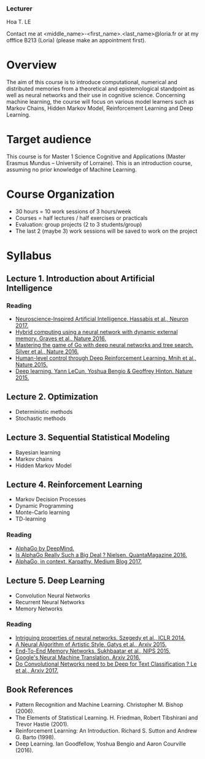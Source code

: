 ### Lecturer

Hoa T. LE

Contact me at <middle_name>-<first_name>.<last_name>@loria.fr 
or at my offfice B213 (Loria) (please make an appointment first).

# Overview

The aim of this course is to introduce computational, numerical and distributed memories from a theoretical and epistemological standpoint as well as neural networks and their use in cognitive science. Concerning machine learning, the course will focus on various model learners such as Markov Chains, Hidden Markov Model, Reinforcement Learning and Deep Learning.

# Target audience

This course is for Master 1 Science Cognitive and Applications (Master Erasmus Mundus – University of Lorraine). This is an introduction course, assuming no prior knowledge of Machine Learning.

# Course Organization

- 30 hours = 10 work sessions of 3 hours/week
- Courses = half lectures / half exercises or practicals
- Evaluation: group projects (2 to 3 students/group)
- The last 2 (maybe 3) work sessions will be saved to work on the project

# Syllabus

## Lecture 1. Introduction about Artificial Intelligence

### Reading
* [Neuroscience-Inspired Artificial Intelligence. Hassabis et al., Neuron 2017.](https://deepmind.com/documents/113/Neuron.pdf)
* [Hybrid computing using a neural network with dynamic external memory. Graves et al., Nature 2016.](https://www.nature.com/articles/nature20101.epdf?author_access_token=ImTXBI8aWbYxYQ51Plys8NRgN0jAjWel9jnR3ZoTv0MggmpDmwljGswxVdeocYSurJ3hxupzWuRNeGvvXnoO8o4jTJcnAyhGuZzXJ1GEaD-Z7E6X_a9R-xqJ9TfJWBqz)
* [Mastering the game of Go with deep neural networks and tree search. Silver et al., Nature 2016.](https://storage.googleapis.com/deepmind-media/alphago/AlphaGoNaturePaper.pdf)
* [Human-level control through Deep Reinforcement Learning. Mnih et al., Nature 2015.](https://storage.googleapis.com/deepmind-media/dqn/DQNNaturePaper.pdf)
* [Deep learning. Yann LeCun,	Yoshua Bengio	& Geoffrey Hinton. Nature 2015.](http://www.nature.com/nature/journal/v521/n7553/full/nature14539.html?foxtrotcallback=true)

## Lecture 2. Optimization

- Deterministic methods
- Stochastic methods

## Lecture 3. Sequential Statistical Modeling

- Bayesian learning
- Markov chains
- Hidden Markov Model

## Lecture 4. Reinforcement Learning

- Markov Decision Processes
- Dynamic Programming
- Monte-Carlo learning
- TD-learning

### Reading 
* [AlphaGo by DeepMind.](https://deepmind.com/research/alphago/)
* [Is AlphaGo Really Such a Big Deal ? Nielsen. QuantaMagazine 2016.](https://www.quantamagazine.org/is-alphago-really-such-a-big-deal-20160329/)
* [AlphaGo, in context. Karpathy. Medium Blog 2017.](https://medium.com/@karpathy/alphago-in-context-c47718cb95a5)

## Lecture 5. Deep Learning

- Convolution Neural Networks
- Recurrent Neural Networks
- Memory Networks

### Reading
* [Intriguing properties of neural networks. Szegedy et al., ICLR 2014.](https://arxiv.org/abs/1312.6199)
* [A Neural Algorithm of Artistic Style. Gatys et al., Arxiv 2015.](https://arxiv.org/abs/1508.06576)
* [End-To-End Memory Networks. Sukhbaatar et al., NIPS 2015.](https://arxiv.org/abs/1503.08895)
* [Google's Neural Machine Translation. Arxiv 2016.](https://arxiv.org/abs/1609.08144)
* [Do Convolutional Networks need to be Deep for Text Classification ? Le et al., Arxiv 2017.](https://arxiv.org/abs/1707.04108)

## Book References

- Pattern Recognition and Machine Learning. Christopher M. Bishop (2006). 
- The Elements of Statistical Learning. H. Friedman, Robert Tibshirani and Trevor Hastie (2001). 
- Reinforcement Learning: An Introduction. Richard S. Sutton and Andrew G. Barto (1998). 
- Deep Learning. Ian Goodfellow, Yoshua Bengio and Aaron Courville (2016). 
